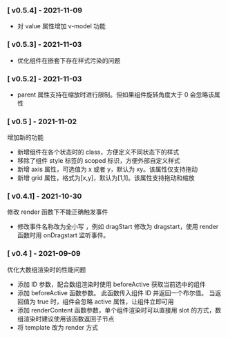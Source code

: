 ### [ v0.5.4] - 2021-11-09

- 对 value 属性增加 v-model 功能

### [ v0.5.3] - 2021-11-03

- 优化组件在嵌套下存在样式污染的问题

### [ v0.5.2] - 2021-11-03

- parent 属性支持在缩放时进行限制。但如果组件旋转角度大于 0 会忽略该属性

### [ v0.5 ] - 2021-11-02

增加新的功能

- 新增组件在各个状态时的 class，方便定义不同状态下的样式
- 移除了组件 style 标签的 scoped 标识，方便外部自定义样式
- 新增 axis 属性，可选值为 x 或者 y，默认为 xy。该属性仅支持拖动
- 新增 grid 属性，格式为[x,y]，默认为[1,1]。该属性支持拖动和缩放

### [ v0.4.1] - 2021-10-30

修改 render 函数下不能正确触发事件

- 修改事件名称改为全小写 ，例如 dragStart 修改为 dragstart，使用 render 函数时用 onDragstart 监听事件。

### [ v0.4 ] - 2021-09-09

优化大数组渲染时的性能问题

- 添加 ID 参数，配合数组渲染时使用 beforeActive 获取当前选中的组件
- 添加 beforeActive 函数参数。 此函数传入组件 ID 并返回一个布尔值。 当返回值为 true 时，组件会忽略 active 属性，让组件立即可用
- 添加 renderContent 函数参数，单个组件渲染时可以直接用 slot 的方式，数组渲染时建议使用该函数返回子节点
- 将 template 改为 render 方式
